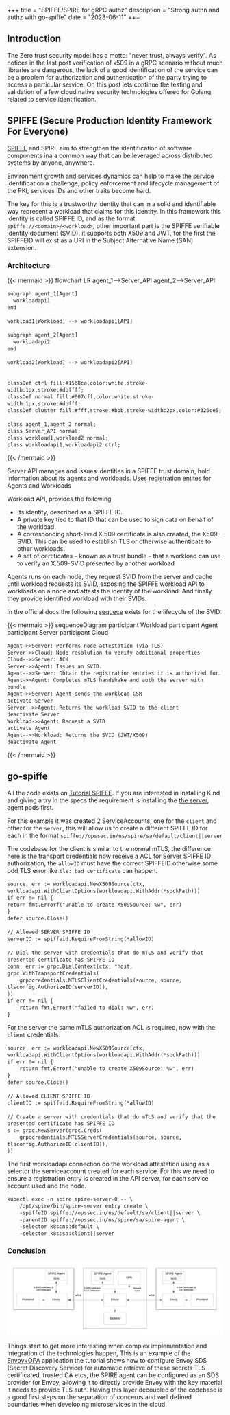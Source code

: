 +++
title = "SPIFFE/SPIRE for gRPC authz"
description = "Strong authn and authz with go-spiffe"
date = "2023-06-11"
+++

## Introduction

The Zero trust security model has a motto: "never trust, always verify". As notices in the last post
verification of x509 in a gRPC scenario without much libraries are dangerous, the lack of a good
identification of the service can be a problem for authorization and authentication of the party
trying to access a particular service. On this post lets continue the testing and validation
of a few cloud native security technologies offered for Golang related to service identification.

## SPIFFE (Secure Production Identity Framework For Everyone)

[SPIFFE](https://spiffe.io) and SPIRE aim to strengthen the identification of software components
ina a common way that can be leveraged across distributed systems by anyone, anywhere.

Environment growth and services dynamics can help to make the service identification a challenge,
policy enforcement and lifecycle management of the PKI, services IDs and other traits become hard.

The key for this is a trustworthy identity that can in a solid and identifiable way represent a workload
that claims for this identity. In this framework this identity is called SPIFFE ID, and as the format
`spiffe://<domain>/<workload>`, other important part is the SPIFFE verifiable identity document (SVID).
it supports both X509 and JWT, for the first the SPIFFEID will exist as a URI in the Subject Alternative
Name (SAN) extension.


### Architecture

{{< mermaid >}}
flowchart LR
    agent_1-->Server_API
    agent_2-->Server_API

    subgraph agent_1[Agent]
      workloadapi1
    end

    workload1[Workload] --> workloadapi1[API]

    subgraph agent_2[Agent]
      workloadapi2
    end

    workload2[Workload] --> workloadapi2[API]

        
    classDef ctrl fill:#1568ca,color:white,stroke-width:1px,stroke:#dbffff;
    classDef normal fill:#007cff,color:white,stroke-width:1px,stroke:#dbfff;
    classDef cluster fill:#fff,stroke:#bbb,stroke-width:2px,color:#326ce5;

    class agent_1,agent_2 normal;
    class Server_API normal;
    class workload1,workload2 normal;
    class workloadapi1,workloadapi2 ctrl;

{{< /mermaid >}}
    
Server API manages and issues identities in a SPIFFE trust domain, hold information
about its agents and workloads. Uses registration entites for Agents and Workloads

Workload API, provides the following

* Its identity, described as a SPIFFE ID.
* A private key tied to that ID that can be used to sign data on behalf of the workload. 
* A corresponding short-lived X.509 certificate is also created, the X509-SVID. This can be used to establish TLS or otherwise authenticate to other workloads.
* A set of certificates – known as a trust bundle – that a workload can use to verify an X.509-SVID presented by another workload

Agents runs on each node, they request SVID from the server and cache until workload requests its SVID,
exposing the SPIFFE workload API to workloads on a node and attests the identity of the workload. And
finally they provide identified workload with their SVIDs.

In the official docs the following [sequece](https://spiffe.io/docs/latest/spire-about/spire-concepts/) exists for the lifecycle of the SVID:

{{< mermaid >}}
sequenceDiagram
    participant Workload
    participant Agent
    participant Server 
    participant Cloud

    Agent->>Server: Performs node attestation (via TLS)
    Server->>Cloud: Node resolution to verify additional properties
    Cloud-->>Server: ACK
    Server->>Agent: Issues an SVID. 
    Agent-->>Server: Obtain the registration entries it is authorized for.
    Agent->>Agent: Completes mTLS handshake and auth the server with bundle
    Agent->>Server: Agent sends the workload CSR
    activate Server
    Server-->>Agent: Returns the workload SVID to the client
    deactivate Server
    Workload->>Agent: Request a SVID
    activate Agent
    Agent-->>Workload: Returns the SVID (JWT/X509)
    deactivate Agent
{{< /mermaid >}}

## go-spiffe

All the code exists on [Tutorial SPIFEE](https://github.com/knabben/tutorial-istio-sec/tree/main/2-spiffe). If
you are interested in installing Kind and giving a try in the specs the requirement is installing the
[the server](https://github.com/spiffe/spire-tutorials/tree/main/k8s/quickstart), agent pods first.

For this example it was created 2 ServiceAccounts, one for the `client` and other for the `server`, this
will allow us to create a different SPIFFE ID for each in the format `spiffe://opssec.in/ns/spire/sa/default/client||server`

The codebase for the client is similar to the normal mTLS, the difference here is the transport credentials
now receive a ACL for Server SPIFFE ID authorization, the `allowID` must have the correct SPIFFEID
otherwise some odd TLS error like `tls: bad certificate` can happen.

```golang
source, err := workloadapi.NewX509Source(ctx, workloadapi.WithClientOptions(workloadapi.WithAddr(*sockPath)))
if err != nil {
return fmt.Errorf("unable to create X509Source: %w", err)
}
defer source.Close()

// Allowed SERVER SPIFFE ID
serverID := spiffeid.RequireFromString(*allowID)

// Dial the server with credentials that do mTLS and verify that presented certificate has SPIFFE ID
conn, err := grpc.DialContext(ctx, *host, grpc.WithTransportCredentials(
    grpccredentials.MTLSClientCredentials(source, source, tlsconfig.AuthorizeID(serverID)),
))
if err != nil {
    return fmt.Errorf("failed to dial: %w", err)
}
```
 
For the server the same mTLS authorization ACL is required, now with the `client` credentials. 

```golang
source, err := workloadapi.NewX509Source(ctx, workloadapi.WithClientOptions(workloadapi.WithAddr(*sockPath)))
if err != nil {
    return fmt.Errorf("unable to create X509Source: %w", err)
}
defer source.Close()

// Allowed CLIENT SPIFFE ID
clientID := spiffeid.RequireFromString(*allowID)

// Create a server with credentials that do mTLS and verify that the presented certificate has SPIFFE ID
s := grpc.NewServer(grpc.Creds(
    grpccredentials.MTLSServerCredentials(source, source, tlsconfig.AuthorizeID(clientID)),
))
```

The first workloadapi connection do the workload attestation using as a selector the serviceaccount created
for each service. For this we need to ensure a registration entry is created in the API server, for each
service account used and the node.

```shell
kubectl exec -n spire spire-server-0 -- \
    /opt/spire/bin/spire-server entry create \
    -spiffeID spiffe://opssec.in/ns/default/sa/client||server \
	-parentID spiffe://opssec.in/ns/spire/sa/spire-agent \
	-selector k8s:ns:default \
	-selector k8s:sa:client||server
```

### Conclusion

![opa](./images/opa.png?width=1024 "opa")

Things start to get more interesting when complex implementation and integration of the technologies happen, 
This is an example of the [Envoy+OPA](https://spiffe.io/docs/latest/microservices/envoy-opa/readme/) application
the tutorial shows how to configure Envoy SDS (Secret Discovery Service) for automatic retrieve of these secrets
TLS certificated, trusted CA etcs, the SPIRE agent can be configured as an SDS provider for Envoy, allowing it
to directly provide Envoy with the key material it needs to provide TLS auth. Having this layer decoupled
of the codebase is a good first steps on the separation of concerns and well defined boundaries when
developing microservices in the cloud.

